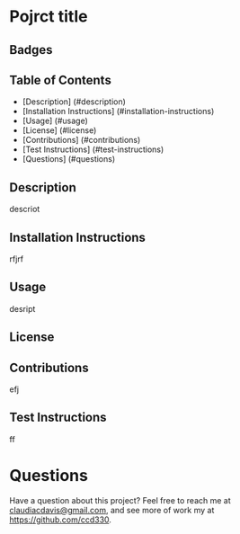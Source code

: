 # Pojrct title

  ## Badges
  

  ## Table of Contents
  * [Description] (#description)
  * [Installation Instructions] (#installation-instructions)
  * [Usage] (#usage)
  * [License] (#license)
  * [Contributions] (#contributions)
  * [Test Instructions] (#test-instructions)
  * [Questions] (#questions)

  ## Description
  descriot

  ## Installation Instructions
  rfjrf

  ## Usage
  desript

  ## License
  
  

  ## Contributions
  efj

  ## Test Instructions
  ff

  # Questions
  Have a question about this project? Feel free to reach me at claudiacdavis@gmail.com, and see more of work my at https://github.com/ccd330.
